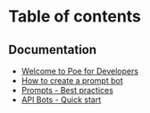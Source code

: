 # Table of contents

## Documentation

* [Welcome to Poe for Developers](README.md)
* [How to create a prompt bot](documentation/how-to-create-a-prompt-bot.md)
* [Prompts - Best practices](documentation/prompts-best-practices.md)
* [API Bots - Quick start](documentation/api-bots-quick-start.md)
